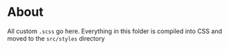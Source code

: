 # About

All custom `.scss` go here. Everything in this folder is compiled into CSS and moved to the `src/styles` directory
